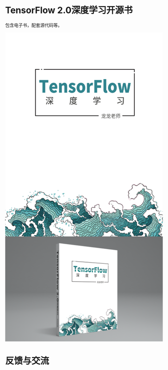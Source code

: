 # TensorFlow 2.0深度学习开源书

包含电子书，配套源代码等。

<img src="assets/1.jpg" align="center" width="600">
<img src="assets/2.png" align="center" width="600">

# 反馈与交流
